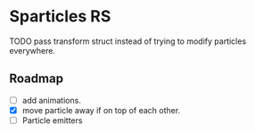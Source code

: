 # Sparticles RS

TODO pass transform struct instead of trying to modify particles everywhere.

## Roadmap
- [ ] add animations.
- [x] move particle away if on top of each other.
- [ ] Particle emitters
